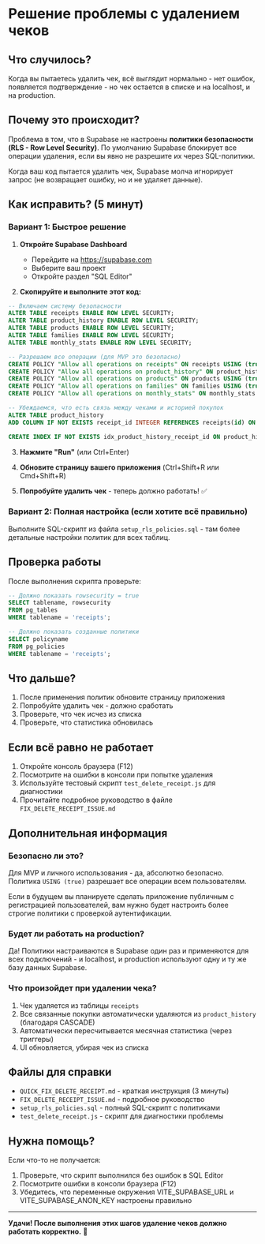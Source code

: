 # Решение проблемы с удалением чеков

## Что случилось?
Когда вы пытаетесь удалить чек, всё выглядит нормально - нет ошибок, появляется подтверждение - но чек остается в списке и на localhost, и на production.

## Почему это происходит?
Проблема в том, что в Supabase не настроены **политики безопасности (RLS - Row Level Security)**. По умолчанию Supabase блокирует все операции удаления, если вы явно не разрешите их через SQL-политики.

Когда ваш код пытается удалить чек, Supabase молча игнорирует запрос (не возвращает ошибку, но и не удаляет данные).

## Как исправить? (5 минут)

### Вариант 1: Быстрое решение

1. **Откройте Supabase Dashboard**
   - Перейдите на https://supabase.com
   - Выберите ваш проект
   - Откройте раздел "SQL Editor"

2. **Скопируйте и выполните этот код:**

```sql
-- Включаем систему безопасности
ALTER TABLE receipts ENABLE ROW LEVEL SECURITY;
ALTER TABLE product_history ENABLE ROW LEVEL SECURITY;
ALTER TABLE products ENABLE ROW LEVEL SECURITY;
ALTER TABLE families ENABLE ROW LEVEL SECURITY;
ALTER TABLE monthly_stats ENABLE ROW LEVEL SECURITY;

-- Разрешаем все операции (для MVP это безопасно)
CREATE POLICY "Allow all operations on receipts" ON receipts USING (true);
CREATE POLICY "Allow all operations on product_history" ON product_history USING (true);
CREATE POLICY "Allow all operations on products" ON products USING (true);
CREATE POLICY "Allow all operations on families" ON families USING (true);
CREATE POLICY "Allow all operations on monthly_stats" ON monthly_stats USING (true);

-- Убеждаемся, что есть связь между чеками и историей покупок
ALTER TABLE product_history 
ADD COLUMN IF NOT EXISTS receipt_id INTEGER REFERENCES receipts(id) ON DELETE CASCADE;

CREATE INDEX IF NOT EXISTS idx_product_history_receipt_id ON product_history(receipt_id);
```

3. **Нажмите "Run"** (или Ctrl+Enter)

4. **Обновите страницу вашего приложения** (Ctrl+Shift+R или Cmd+Shift+R)

5. **Попробуйте удалить чек** - теперь должно работать! ✅

### Вариант 2: Полная настройка (если хотите всё правильно)

Выполните SQL-скрипт из файла `setup_rls_policies.sql` - там более детальные настройки политик для всех таблиц.

## Проверка работы

После выполнения скрипта проверьте:

```sql
-- Должно показать rowsecurity = true
SELECT tablename, rowsecurity 
FROM pg_tables 
WHERE tablename = 'receipts';

-- Должно показать созданные политики
SELECT policyname 
FROM pg_policies 
WHERE tablename = 'receipts';
```

## Что дальше?

1. После применения политик обновите страницу приложения
2. Попробуйте удалить чек - должно сработать
3. Проверьте, что чек исчез из списка
4. Проверьте, что статистика обновилась

## Если всё равно не работает

1. Откройте консоль браузера (F12)
2. Посмотрите на ошибки в консоли при попытке удаления
3. Используйте тестовый скрипт `test_delete_receipt.js` для диагностики
4. Прочитайте подробное руководство в файле `FIX_DELETE_RECEIPT_ISSUE.md`

## Дополнительная информация

### Безопасно ли это?
Для MVP и личного использования - да, абсолютно безопасно. Политика `USING (true)` разрешает все операции всем пользователям.

Если в будущем вы планируете сделать приложение публичным с регистрацией пользователей, вам нужно будет настроить более строгие политики с проверкой аутентификации.

### Будет ли работать на production?
Да! Политики настраиваются в Supabase один раз и применяются для всех подключений - и localhost, и production используют одну и ту же базу данных Supabase.

### Что произойдет при удалении чека?
1. Чек удаляется из таблицы `receipts`
2. Все связанные покупки автоматически удаляются из `product_history` (благодаря CASCADE)
3. Автоматически пересчитывается месячная статистика (через триггеры)
4. UI обновляется, убирая чек из списка

## Файлы для справки

- `QUICK_FIX_DELETE_RECEIPT.md` - краткая инструкция (3 минуты)
- `FIX_DELETE_RECEIPT_ISSUE.md` - подробное руководство
- `setup_rls_policies.sql` - полный SQL-скрипт с политиками
- `test_delete_receipt.js` - скрипт для диагностики проблемы

## Нужна помощь?

Если что-то не получается:
1. Проверьте, что скрипт выполнился без ошибок в SQL Editor
2. Посмотрите ошибки в консоли браузера (F12)
3. Убедитесь, что переменные окружения VITE_SUPABASE_URL и VITE_SUPABASE_ANON_KEY настроены правильно

---

**Удачи! После выполнения этих шагов удаление чеков должно работать корректно.** 🎉

